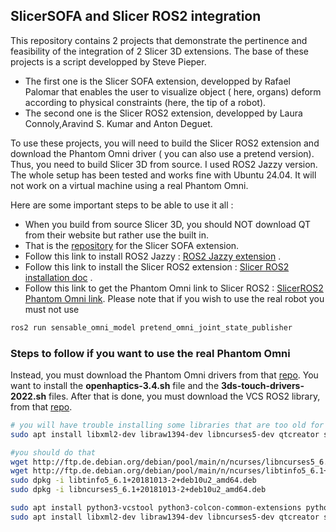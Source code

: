 
## SlicerSOFA and Slicer ROS2 integration

 This repository contains 2 projects that demonstrate the pertinence and feasibility of the integration of 2 Slicer 3D extensions. The base of these projects is a script developped by Steve Pieper.

- The first one is the Slicer SOFA extension, developped by Rafael Palomar that enables the user to visualize object ( here, organs) deform according to physical constraints (here, the tip of a robot).
- The second one is the Slicer ROS2 extension, developped by Laura Connoly,Aravind S. Kumar and Anton Deguet.

To use these projects, you will need to build the Slicer ROS2 extension and download the Phantom Omni driver ( you can also use a pretend version). Thus, you need to build Slicer 3D from source. I used ROS2 Jazzy version. The whole setup has been tested and works fine with Ubuntu 24.04. It will not work on a virtual machine using a real Phantom Omni.

Here are some important steps to be able to use it all :

- When you build from source Slicer 3D, you should NOT download QT from their website but rather use the built in.
- That is the [repository](https://github.com/Slicer/SlicerSOFA.git) for the Slicer SOFA extension.
- Follow this link to install ROS2 Jazzy : [ROS2 Jazzy extension](https://docs.ros.org/en/jazzy/Installation/Ubuntu-Install-Debs.html) .
- Follow this link to install the Slicer ROS2 extension : [Slicer ROS2 installation doc](https://slicer-ros2.readthedocs.io/en/devel/pages/getting-started.html) .
- Follow this link to get the Phantom Omni link to Slicer ROS2 : [SlicerROS2 Phantom Omni link](https://github.com/jhu-saw/ros2_sensable_omni_model). Please note that if you wish to use the real robot you must not use

 ```sh
ros2 run sensable_omni_model pretend_omni_joint_state_publisher
```

### Steps to follow if you want to use the real Phantom Omni
Instead, you must download the Phantom Omni drivers from that [repo](https://github.com/jhu-cisst-external/3ds-touch-openhaptics?tab=readme-ov-file#introduction). You want to install the **openhaptics-3.4.sh** file and the **3ds-touch-drivers-2022.sh**
files. 
After that is done, you must download the VCS  ROS2 library, from that [repo](https://github.com/jhu-saw/vcs).

 ```sh
# you will have trouble installing some libraries that are too old for Ubuntu 24.04 so rather than doing
sudo apt install libxml2-dev libraw1394-dev libncurses5-dev qtcreator swig sox espeak cmake-curses-gui cmake-qt-gui git subversion gfortran libcppunit-dev libqt5xmlpatterns5-dev libbluetooth-dev libhidapi-dev python3-pyudev gfortran-9 ros-humble-joint-state-publisher* ros-humble-xacro
```

 ```sh
#you should do that 
wget http://ftp.de.debian.org/debian/pool/main/n/ncurses/libncurses5_6.1+20181013-2+deb10u2_amd64.deb
wget http://ftp.de.debian.org/debian/pool/main/n/ncurses/libtinfo5_6.1+20181013-2+deb10u2_amd64.deb
sudo dpkg -i libtinfo5_6.1+20181013-2+deb10u2_amd64.deb
sudo dpkg -i libncurses5_6.1+20181013-2+deb10u2_amd64.deb

sudo apt install python3-vcstool python3-colcon-common-extensions python3-pykdl
sudo apt install libxml2-dev libraw1394-dev libncurses5-dev qtcreator swig sox espeak cmake-curses-gui cmake-qt-gui git subversion gfortran libcppunit-dev libqt5xmlpatterns5-dev libbluetooth-dev libhidapi-dev python3-pyudev gfortran-9 ros-jazzy-joint-state-publisher* ros-jazzy-xacro
```
